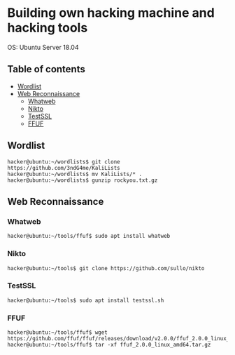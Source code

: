 # Building own hacking machine and hacking tools

OS: Ubuntu Server 18.04

## Table of contents
- [Wordlist](#Wordlist)
- [Web Reconnaissance](#Web-Reconnaissance)
  - [Whatweb](#Whatweb)
  - [Nikto](#Nikto)
  - [TestSSL](#WTestSSL)
  - [FFUF](#FFUF)

## Wordlist

```console
hacker@ubuntu:~/wordlists$ git clone https://github.com/3ndG4me/KaliLists
hacker@ubuntu:~/wordlists$ mv KaliLists/* .
hacker@ubuntu:~/wordlists$ gunzip rockyou.txt.gz
```

## Web Reconnaissance

### Whatweb

```console
hacker@ubuntu:~/tools/ffuf$ sudo apt install whatweb
```

### Nikto

```console
hacker@ubuntu:~/tools$ git clone https://github.com/sullo/nikto
```

### TestSSL

```console
hacker@ubuntu:~/tools$ sudo apt install testssl.sh
```

### FFUF

```console
hacker@ubuntu:~/tools/ffuf$ wget https://github.com/ffuf/ffuf/releases/download/v2.0.0/ffuf_2.0.0_linux_amd64.tar.gz
hacker@ubuntu:~/tools/ffuf$ tar -xf ffuf_2.0.0_linux_amd64.tar.gz
```

